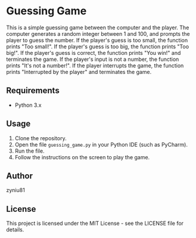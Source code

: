 # Guessing Game

This is a simple guessing game between the computer and the player. The computer generates a random integer between 1 and 100, and prompts the player to guess the number. If the player's guess is too small, the function prints "Too small!". If the player's guess is too big, the function prints "Too big!". If the player's guess is correct, the function prints "You win!" and terminates the game. If the player's input is not a number, the function prints "It's not a number!". If the player interrupts the game, the function prints "Interrupted by the player" and terminates the game.

## Requirements

- Python 3.x

## Usage

1. Clone the repository.
2. Open the file `guessing_game.py` in your Python IDE (such as PyCharm).
3. Run the file.
4. Follow the instructions on the screen to play the game.

## Author

zyniu81

## License

This project is licensed under the MIT License - see the LICENSE file for details.
